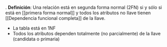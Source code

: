 .
**Definición**: Una relación está en segunda forma normal (2FN) si y sólo si está en [[primera forma normal]] y todos los atributos no llave tienen [[Dependencia funcional completa]] de la llave.

- La tabla está en 1NF
- Todos los atributos dependen totalmente (no parcialmente) de la llave (candidata o primaria)
